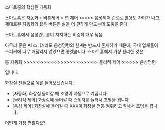 스마트홈의 핵심은 자동화


스마트홈은 자동화 > 버튼제어 > 앱 제어 >>>>> 음성제어 순으로 활용도 차이가 나고,
제대로된 자동화와 많은 버튼은 삶을 더 편하게 만드는데 도움을 준다

스마트홈에서 음성컨트롤이 차지하는 비중이 매우 낮음

아무리 좋은 AI 스피커라도 음성명령의 한계는 반드시 존재하기 때문에, 국내 업체들이 스피커에 너무 매달리지 않았으면 좋겠습니다.
스마트홈에서 가장 편리한 것은

홈 자동화 >>>>>>>>>>>>>>>>>>>>>>>>>> 물리적 제어 >>>>>> 음성명령

입니다.

화장실 전들으로 예를 들어보겠습니다.
- [자동화] 화장실 들어갈 때 조명이 자동으로 켜집니다.
- [물리적 제어] 화장실에 들어갈 때 스위치를 눌러서 조명을 켭니다.
- [음성 제어] 화장실에 들어갈 때 XXX야 화장실 전등 켜줘라고 말해서 조명을 켭니다.

어떤게 가장 편할까요?